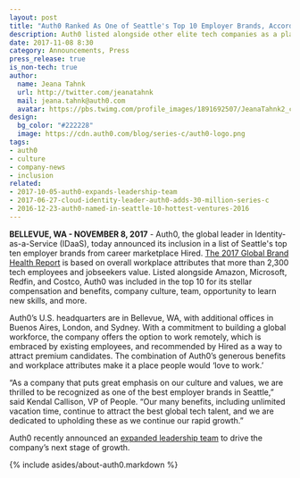 ```yaml
---
layout: post
title: "Auth0 Ranked As One of Seattle's Top 10 Employer Brands, According to Hired"
description: Auth0 listed alongside other elite tech companies as a place people would love to work
date: 2017-11-08 8:30
category: Announcements, Press
press_release: true
is_non-tech: true
author:
  name: Jeana Tahnk
  url: http://twitter.com/jeanatahnk
  mail: jeana.tahnk@auth0.com
  avatar: https://pbs.twimg.com/profile_images/1891692507/JeanaTahnk2_crop_400x400.jpg
design:
  bg_color: "#222228"
  image: https://cdn.auth0.com/blog/series-c/auth0-logo.png
tags:
- auth0
- culture
- company-news
- inclusion
related:
- 2017-10-05-auth0-expands-leadership-team
- 2017-06-27-cloud-identity-leader-auth0-adds-30-million-series-c
- 2016-12-23-auth0-named-in-seattle-10-hottest-ventures-2016
---
```


**BELLEVUE, WA - NOVEMBER 8, 2017**  - Auth0, the global leader in Identity-as-a-Service (IDaaS), today announced its inclusion in a list of Seattle's top ten employer brands from career marketplace Hired. [The 2017 Global Brand Health Report](https://hired.com/blog/highlights/hired-brand-health-report-2017/) is based on overall workplace attributes that more than 2,300 tech employees and jobseekers value. Listed alongside Amazon, Microsoft, Redfin, and Costco, Auth0 was included in the top 10 for its stellar compensation and benefits, company culture, team, opportunity to learn new skills, and more. 

Auth0’s U.S. headquarters are in Bellevue, WA, with additional offices in Buenos Aires, London, and Sydney. With a commitment to building a global workforce, the company offers the option to work remotely, which is embraced by existing employees, and recommended by Hired as a way to attract premium candidates. The combination of Auth0’s generous benefits and workplace attributes make it a place people would ‘love to work.’ 

“As a company that puts great emphasis on our culture and values, we are thrilled to be recognized as one of the best employer brands in Seattle,” said Kendal Callison, VP of People. “Our many benefits, including unlimited vacation time, continue to attract the best global tech talent, and we are dedicated to upholding these as we continue our rapid growth.” 

Auth0 recently announced an [expanded leadership team](https://auth0.com/blog/auth0-expands-leadership-team/) to drive the company’s next stage of growth. 

{% include asides/about-auth0.markdown %}
